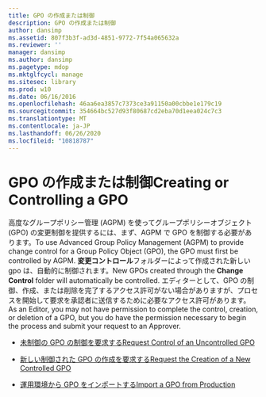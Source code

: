 ```yaml
---
title: GPO の作成または制御
description: GPO の作成または制御
author: dansimp
ms.assetid: 807f3b3f-ad3d-4851-9772-7f54a065632a
ms.reviewer: ''
manager: dansimp
ms.author: dansimp
ms.pagetype: mdop
ms.mktglfcycl: manage
ms.sitesec: library
ms.prod: w10
ms.date: 06/16/2016
ms.openlocfilehash: 46aa6ea3857c7373ce3a91150a00cbbe1e179c19
ms.sourcegitcommit: 354664bc527d93f80687cd2eba70d1eea024c7c3
ms.translationtype: MT
ms.contentlocale: ja-JP
ms.lasthandoff: 06/26/2020
ms.locfileid: "10818787"
---
```

# <span data-ttu-id="0f62c-103">GPO の作成または制御</span><span class="sxs-lookup"><span data-stu-id="0f62c-103">Creating or Controlling a GPO</span></span>


<span data-ttu-id="0f62c-104">高度なグループポリシー管理 (AGPM) を使ってグループポリシーオブジェクト (GPO) の変更制御を提供するには、まず、AGPM で GPO を制御する必要があります。</span><span class="sxs-lookup"><span data-stu-id="0f62c-104">To use Advanced Group Policy Management (AGPM) to provide change control for a Group Policy Object (GPO), the GPO must first be controlled by AGPM.</span></span> <span data-ttu-id="0f62c-105">**変更コントロール**フォルダーによって作成された新しい gpo は、自動的に制御されます。</span><span class="sxs-lookup"><span data-stu-id="0f62c-105">New GPOs created through the **Change Control** folder will automatically be controlled.</span></span> <span data-ttu-id="0f62c-106">エディターとして、GPO の制御、作成、または削除を完了するアクセス許可がない場合がありますが、プロセスを開始して要求を承認者に送信するために必要なアクセス許可があります。</span><span class="sxs-lookup"><span data-stu-id="0f62c-106">As an Editor, you may not have permission to complete the control, creation, or deletion of a GPO, but you do have the permission necessary to begin the process and submit your request to an Approver.</span></span>

-   [<span data-ttu-id="0f62c-107">未制御の GPO の制御を要求する</span><span class="sxs-lookup"><span data-stu-id="0f62c-107">Request Control of an Uncontrolled GPO</span></span>](request-control-of-an-uncontrolled-gpo-agpm40.md)

-   [<span data-ttu-id="0f62c-108">新しい制御された GPO の作成を要求する</span><span class="sxs-lookup"><span data-stu-id="0f62c-108">Request the Creation of a New Controlled GPO</span></span>](request-the-creation-of-a-new-controlled-gpo-agpm40.md)

-   [<span data-ttu-id="0f62c-109">運用環境から GPO をインポートする</span><span class="sxs-lookup"><span data-stu-id="0f62c-109">Import a GPO from Production</span></span>](import-a-gpo-from-production-agpm40-ed.md)

 

 





